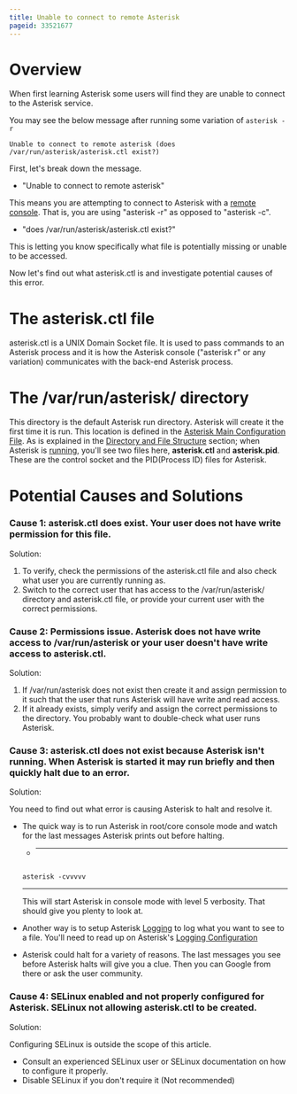 ```yaml
---
title: Unable to connect to remote Asterisk
pageid: 33521677
---
```


Overview
========

When first learning Asterisk some users will find they are unable to connect to the Asterisk service.

You may see the below message after running some variation of `asterisk -r`

```
Unable to connect to remote asterisk (does /var/run/asterisk/asterisk.ctl exist?)

```

First, let's break down the message.

* "Unable to connect to remote asterisk"

This means you are attempting to connect to Asterisk with a [remote console](/Operation/Logging/Verbosity-in-Core-and-Remote-Consoles). That is, you are using "asterisk -r" as opposed to "asterisk -c".

* "does /var/run/asterisk/asterisk.ctl exist?"

This is letting you know specifically what file is potentially missing or unable to be accessed.

Now let's find out what asterisk.ctl is and investigate potential causes of this error.

The asterisk.ctl file
=====================

asterisk.ctl is a UNIX Domain Socket file. It is used to pass commands to an Asterisk process and it is how the Asterisk console ("asterisk r" or any variation) communicates with the back-end Asterisk process.

The /var/run/asterisk/ directory
================================

This directory is the default Asterisk run directory. Asterisk will create it the first time it is run. This location is defined in the [Asterisk Main Configuration File](/Configuration/Core-Configuration/Asterisk-Main-Configuration-File). As is explained in the [Directory and File Structure](/Fundamentals/Directory-and-File-Structure) section; when Asterisk is [running](/Operation/Running-Asterisk), you'll see two files here, **asterisk.ctl** and **asterisk.pid**. These are the control socket and the PID(Process ID) files for Asterisk.

Potential Causes and Solutions
==============================

### Cause 1: asterisk.ctl does exist. Your user does not have write permission for this file.

Solution:

1. To verify, check the permissions of the asterisk.ctl file and also check what user you are currently running as.
2. Switch to the correct user that has access to the /var/run/asterisk/ directory and asterisk.ctl file, or provide your current user with the correct permissions.

### Cause 2: Permissions issue. Asterisk does not have write access to /var/run/asterisk or your user doesn't have write access to asterisk.ctl.

Solution:

1. If /var/run/asterisk does not exist then create it and assign permission to it such that the user that runs Asterisk will have write and read access.
2. If it already exists, simply verify and assign the correct permissions to the directory. You probably want to double-check what user runs Asterisk.

### Cause 3: asterisk.ctl does not exist because Asterisk isn't running. When Asterisk is started it may run briefly and then quickly halt due to an error.

Solution:

You need to find out what error is causing Asterisk to halt and resolve it.

* The quick way is to run Asterisk in root/core console mode and watch for the last messages Asterisk prints out before halting.
	+ ---
	
	  
	  
	
	
	```
	
	asterisk -cvvvvv
	
	```
	
	
	
	---
	
	
	This will start Asterisk in console mode with level 5 verbosity. That should give you plenty to look at.
* Another way is to setup Asterisk [Logging](/Operation/Logging) to log what you want to see to a file. You'll need to read up on Asterisk's [Logging Configuration](/Configuration/Core-Configuration/Logging-Configuration)
* Asterisk could halt for a variety of reasons. The last messages you see before Asterisk halts will give you a clue. Then you can Google from there or ask the user community.

### Cause 4: SELinux enabled and not properly configured for Asterisk. SELinux not allowing asterisk.ctl to be created.

Solution:

Configuring SELinux is outside the scope of this article.

* Consult an experienced SELinux user or SELinux documentation on how to configure it properly.
* Disable SELinux if you don't require it (Not recommended)
